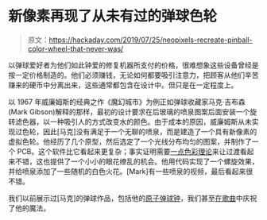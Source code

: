 # 新像素再现了从未有过的弹球色轮

> 原文：<https://hackaday.com/2019/07/25/neopixels-recreate-pinball-color-wheel-that-never-was/>

以弹球爱好者为他们如此钟爱的修复机器所支付的价格，很难想象这些设备曾经是按一定价格制造的。他们必须赚钱，无论如何都要吸引注意力，把顾客从他们辛苦赚来的硬币中分离出来，这些通常都包含在设计中。但只是在一定程度上。

以 1967 年威廉姆斯的经典之作《魔幻城市》为例正如弹球收藏家马克·吉布森(Mark Gibson)解释的那样，最初的设计要求在后玻璃的喷泉图案后面安装一个旋转滤色器，以一种吸引人的方式改变水的颜色。由于成本的原因，威廉姆斯从未实现过色轮，因此[马克]没有满足于一个无聊的喷泉，而是建造了一个具有新像素的虚拟色轮。他经历了几个原型，然后选定了一个光线分布均匀的图案，并制作了一个 PCB。这个软件比它看起来更复杂；事实证明需要[一点色彩理论](https://hackaday.com/2018/03/30/color-spaces-the-model-at-the-end-of-the-rainbow/)来让过渡看起来不错，这也提供了一个小小的眼花缭乱的机会。他用代码实现了一个螺旋效果，并给喷泉添加了一些随机的白色火花。[Mark]有一些喷泉的视频，最后看起来很不错。

我们以前展示过[马克]的弹球作品，包括他的[原子弹球钟](https://hackaday.com/2011/01/14/atomic-pinball-clock/)，我们甚至[在歌曲](https://hackaday.com/2018/07/07/pinball-wizard-hacks-table-for-tommy-stage-show/)中庆祝了他的魔法。